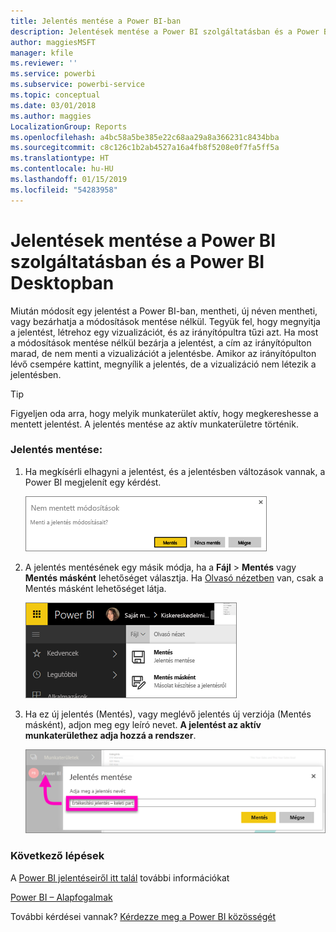 ```yaml
---
title: Jelentés mentése a Power BI-ban
description: Jelentések mentése a Power BI szolgáltatásban és a Power BI Desktopban
author: maggiesMSFT
manager: kfile
ms.reviewer: ''
ms.service: powerbi
ms.subservice: powerbi-service
ms.topic: conceptual
ms.date: 03/01/2018
ms.author: maggies
LocalizationGroup: Reports
ms.openlocfilehash: a4bc58a5be385e22c68aa29a8a366231c8434bba
ms.sourcegitcommit: c8c126c1b2ab4527a16a4fb8f5208e0f7fa5ff5a
ms.translationtype: HT
ms.contentlocale: hu-HU
ms.lasthandoff: 01/15/2019
ms.locfileid: "54283958"
---
```

# <a name="save-a-report-in-power-bi-service-and-power-bi-desktop"></a>Jelentések mentése a Power BI szolgáltatásban és a Power BI Desktopban
Miután módosít egy jelentést a Power BI-ban, mentheti, új néven mentheti, vagy bezárhatja a módosítások mentése nélkül. Tegyük fel, hogy megnyitja a jelentést, létrehoz egy vizualizációt, és az irányítópultra tűzi azt. Ha most a módosítások mentése nélkül bezárja a jelentést, a cím az irányítópulton marad, de nem menti a vizualizációt a jelentésbe. Amikor az irányítópulton lévő csempére kattint, megnyílik a jelentés, de a vizualizáció nem létezik a jelentésben.

> [!TIP]
> Figyeljen oda arra, hogy melyik munkaterület aktív, hogy megkereshesse a mentett jelentést. A jelentés mentése az aktív munkaterületre történik.
> 
> 

### <a name="to-save-a-report"></a>Jelentés mentése:
1. Ha megkísérli elhagyni a jelentést, és a jelentésben változások vannak, a Power BI megjelenít egy kérdést.
   
   ![Módosítások mentése](media/service-report-save/power-bi-unsaved.png)
2. A jelentés mentésének egy másik módja, ha a **Fájl** \> **Mentés** vagy **Mentés másként** lehetőséget választja. Ha [Olvasó nézetben](consumer/end-user-reading-view.md) van, csak a Mentés másként lehetőséget látja. 
   
   ![Jelentés mentése](media/service-report-save/power-bi-save-new.png)
3. Ha ez új jelentés (Mentés), vagy meglévő jelentés új verziója (Mentés másként), adjon meg egy leíró nevet.  **A jelentést az aktív munkaterülethez adja hozzá a rendszer**.
   
    ![jelentés elnevezése](media/service-report-save/power-bi-save-dialog.png)

### <a name="next-steps"></a>Következő lépések
A [Power BI jelentéseiről itt talál](consumer/end-user-reports.md) további információkat

[Power BI – Alapfogalmak](consumer/end-user-basic-concepts.md)

További kérdései vannak? [Kérdezze meg a Power BI közösségét](http://community.powerbi.com/)

